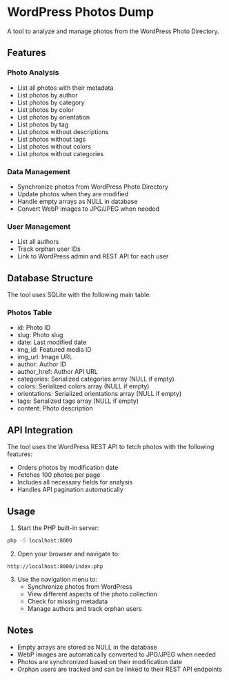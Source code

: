 # WordPress Photos Dump

A tool to analyze and manage photos from the WordPress Photo Directory.

## Features

### Photo Analysis
- List all photos with their metadata
- List photos by author
- List photos by category
- List photos by color
- List photos by orientation
- List photos by tag
- List photos without descriptions
- List photos without tags
- List photos without colors
- List photos without categories

### Data Management
- Synchronize photos from WordPress Photo Directory
- Update photos when they are modified
- Handle empty arrays as NULL in database
- Convert WebP images to JPG/JPEG when needed

### User Management
- List all authors
- Track orphan user IDs
- Link to WordPress admin and REST API for each user

## Database Structure

The tool uses SQLite with the following main table:

### Photos Table
- id: Photo ID
- slug: Photo slug
- date: Last modified date
- img_id: Featured media ID
- img_url: Image URL
- author: Author ID
- author_href: Author API URL
- categories: Serialized categories array (NULL if empty)
- colors: Serialized colors array (NULL if empty)
- orientations: Serialized orientations array (NULL if empty)
- tags: Serialized tags array (NULL if empty)
- content: Photo description

## API Integration

The tool uses the WordPress REST API to fetch photos with the following features:
- Orders photos by modification date
- Fetches 100 photos per page
- Includes all necessary fields for analysis
- Handles API pagination automatically

## Usage

1. Start the PHP built-in server:
```bash
php -S localhost:8000
```

2. Open your browser and navigate to:
```
http://localhost:8000/index.php
```

3. Use the navigation menu to:
   - Synchronize photos from WordPress
   - View different aspects of the photo collection
   - Check for missing metadata
   - Manage authors and track orphan users

## Notes

- Empty arrays are stored as NULL in the database
- WebP images are automatically converted to JPG/JPEG when needed
- Photos are synchronized based on their modification date
- Orphan users are tracked and can be linked to their REST API endpoints 